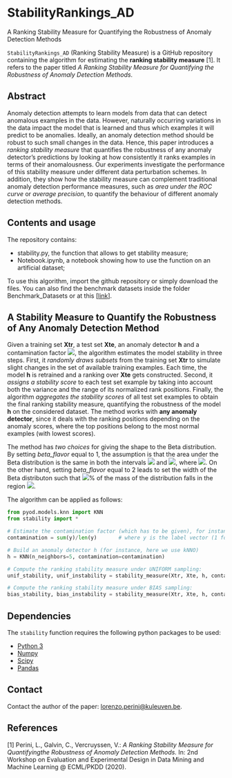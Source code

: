 # StabilityRankings_AD
A Ranking Stability Measure for Quantifying the Robustness of Anomaly Detection Methods

`StabilityRankings_AD` (Ranking Stability Measure) is a GitHub repository containing the algorithm for estimating the **ranking stability measure** [1].
It refers to the paper titled *A Ranking Stability Measure for Quantifying the Robustness of Anomaly Detection Methods*. 

## Abstract
Anomaly detection attempts to learn models from data that can detect anomalous examples in the data. However, naturally occurring variations in the data impact the model that is learned and thus which examples it will predict to be anomalies. Ideally, an anomaly detection method should be robust to such small changes in the data. Hence, this paper introduces a *ranking stability measure* that quantifies the robustness of any anomaly detector’s predictions by looking at how consistently it ranks examples in terms of their anomalousness. Our experiments investigate the performance of this stability measure under different data perturbation schemes. In addition, they show how the stability measure can complement traditional anomaly detection performance measures, such as *area under the ROC curve* or *average precision*, to quantify the behaviour of different anomaly detection methods.

## Contents and usage

The repository contains:
- stability.py, the function that allows to get stability measure;
- Notebook.ipynb, a notebook showing how to use the function on an artificial dataset;

To use this algorithm, import the github repository or simply download the files. You can also find the benchmark datasets inside the folder Benchmark_Datasets or at this [[link](https://www.dbs.ifi.lmu.de/research/outlier-evaluation/DAMI/)].

## A Stability Measure to Quantify the Robustness of Any Anomaly Detection Method

Given a training set **Xtr**, a test set **Xte**, an anomaly detector **h** and a contamination factor <img src="https://render.githubusercontent.com/render/math?math=\gamma">, the algorithm estimates the model stability in three steps. First, it *randomly draws subsets* from the training set **Xtr** to simulate slight changes in the set of available training examples. Each time, the model **h** is retrained and a ranking over **Xte** gets constructed. Second, it *assigns a stability score* to each test set example by taking into account both the variance and the range of its normalized rank positions. Finally, the algorithm *aggregates the stability scores* of all test set examples to obtain the final ranking stability measure, quantifying the robustness of the model **h** on the considered dataset. The method works with **any anomaly detector**, since it deals with the ranking positions depending on the anomaly scores, where the top positions belong to the most normal examples (with lowest scores).

The method has *two choices* for giving the shape to the Beta distribution. By setting *beta_flavor* equal to 1, the assumption is that the area under the Beta distribution is the same in both the intervals <img src="https://render.githubusercontent.com/render/math?math=[0, \psi]"> and <img src="https://render.githubusercontent.com/render/math?math=[\psi,1]">, where <img src="https://render.githubusercontent.com/render/math?math=\psi \in (0,1)">. On the other hand, setting *beta_flavor* equal to 2 leads to set the width of the Beta distributon such that <img src="https://render.githubusercontent.com/render/math?math=\psi">% of the mass of the distribution falls in the region <img src="https://render.githubusercontent.com/render/math?math=[1 - 2 \gamma, 1]">.

The algorithm can be applied as follows:

```python
from pyod.models.knn import KNN
from stability import *

# Estimate the contamination factor (which has to be given), for instance with
contamination = sum(y)/len(y)       # where y is the label vector (1 for anomaly, 0 for normal );

# Build an anomaly detector h (for instance, here we use kNNO)
h = KNN(n_neighbors=5, contamination=contamination)

# Compute the ranking stability measure under UNIFORM sampling:
unif_stability, unif_instability = stability_measure(Xtr, Xte, h, contamination, unif = True)

# Compute the ranking stability measure under BIAS sampling:
bias_stability, bias_instability = stability_measure(Xtr, Xte, h, contamination, unif = False)
```

## Dependencies

The `stability` function requires the following python packages to be used:
- [Python 3](http://www.python.org)
- [Numpy](http://www.numpy.org)
- [Scipy](http://www.scipy.org)
- [Pandas](https://pandas.pydata.org/)

## Contact

Contact the author of the paper: [lorenzo.perini@kuleuven.be](mailto:lorenzo.perini@kuleuven.be).


## References

[1] Perini, L., Galvin, C., Vercruyssen, V.: *A Ranking Stability Measure for Quantifyingthe Robustness of Anomaly Detection Methods.* In: 2nd Workshop on Evaluation and Experimental Design in Data Mining and Machine Learning @ ECML/PKDD (2020).
